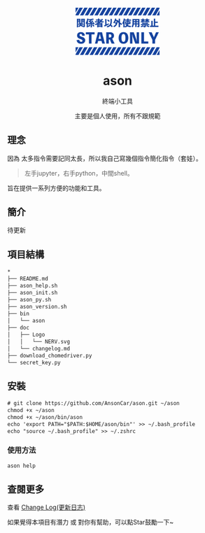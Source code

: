 <p align="center">
    <img width="192px" src="./doc/Logo/NERV.svg" >
</p>
<h1 align="center"><b>ason</b></h1>

<p align="center">終端小工具</p>
<p align="center">主要是個人使用，所有不跟規範</p>

## 理念
因為 太多指令需要記同太長，所以我自己寫幾個指令簡化指令（套娃）。
> 左手jupyter，右手python，中間shell。

旨在提供一系列方便的功能和工具。

## 簡介
<!-- #### 框架由以下基本模組構成：
1. Data Analysis 數據分析
2. Data Visualization 數據可視化
3. Machine Learning 機器學習 -->
待更新

## 項目結構
```
*
├── README.md
├── ason_help.sh
├── ason_init.sh
├── ason_py.sh
├── ason_version.sh
├── bin
│   └── ason
├── doc
│   ├── Logo
│   │   └── NERV.svg
│   └── changelog.md
├── download_chomedriver.py
└── secret_key.py
```

## 安裝
```shell
# git clone https://github.com/AnsonCar/ason.git ~/ason
chmod +x ~/ason
chmod +x ~/ason/bin/ason
echo 'export PATH="$PATH:$HOME/ason/bin"' >> ~/.bash_profile
echo "source ~/.bash_profile" >> ~/.zshrc
```

### 使用方法
```shell
ason help
```

## 查閱更多
查看 [Change Log(更新日志)](doc/changelog.md) 

如果覺得本項目有潛力 或 對你有幫助，可以點Star鼓勵一下~